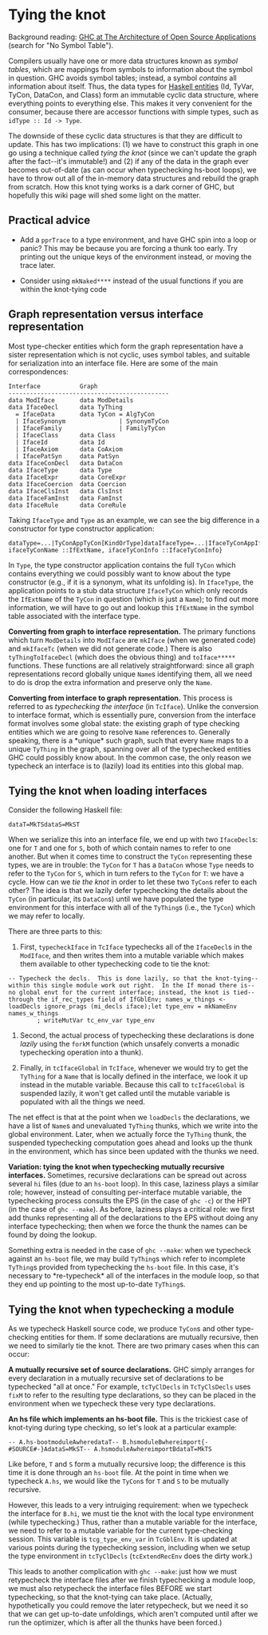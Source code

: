 # Tying the knot


Background reading: [ GHC at The Architecture of Open Source Applications](http://www.aosabook.org/en/ghc.html) (search for "No Symbol Table").


Compilers usually have one or more data structures known as *symbol tables*, which are mappings from symbols to information about the symbol in question. GHC avoids symbol tables; instead, a symbol *contains* all information about itself. Thus, the data types for [Haskell entities](commentary/compiler/entity-types) (Id, TyVar, TyCon, DataCon, and Class) form an immutable cyclic data structure, where everything points to everything else. This makes it very convenient for the consumer, because there are accessor functions with simple types, such as `idType :: Id -> Type`.


The downside of these cyclic data structures is that they are difficult to update.  This has two implications: (1) we have to construct this graph in one go using a technique called *tying the knot* (since we can't update the graph after the fact--it's immutable!) and (2) if any of the data in the graph ever becomes out-of-date (as can occur when typechecking hs-boot loops), we have to throw out all of the in-memory data structures and rebuild the graph from scratch.  How this knot tying works is a dark corner of GHC, but hopefully this wiki page will shed some light on the matter.

## Practical advice

- Add a `pprTrace` to a type environment, and have GHC spin into a loop or panic? This may be because you are forcing a thunk too early. Try printing out the unique keys of the environment instead, or moving the trace later.

- Consider using `mkNaked****` instead of the usual functions if you are within the knot-tying code

## Graph representation versus interface representation


Most type-checker entities which form the graph representation have a sister representation which is not cyclic, uses symbol tables, and suitable for serialization into an interface file.  Here are some of the main correspondences:

```wiki
Interface           Graph
---------------------------------------------
data ModIface       data ModDetails
data IfaceDecl      data TyThing
  = IfaceData       data TyCon = AlgTyCon
  | IfaceSynonym               | SynonymTyCon
  | IfaceFamily                | FamilyTyCon
  | IfaceClass      data Class
  | IfaceId         data Id
  | IfaceAxiom      data CoAxiom
  | IfacePatSyn     data PatSyn
data IfaceConDecl   data DataCon
data IfaceType      data Type
data IfaceExpr      data CoreExpr
data IfaceCoercion  data Coercion
data IfaceClsInst   data ClsInst
data IfaceFamInst   data FamInst
data IfaceRule      data CoreRule
```


Taking `IfaceType` and `Type` as an example, we can see the big difference in a constructor for type constructor application:

```
dataType=...|TyConAppTyCon[KindOrType]dataIfaceType=...|IfaceTyConAppIfaceTyConIfaceTcArgsdataIfaceTyCon=IfaceTyCon{ ifaceTyConName ::IfExtName, ifaceTyConInfo ::IfaceTyConInfo}
```


In `Type`, the type constructor application contains the full `TyCon` which contains everything we could possibly want to know about the type constructor (e.g., if it is a synonym, what its unfolding is). In `IfaceType`, the application points to a stub data structure `IfaceTyCon` which only records the `IfExtName` of the `TyCon` in question (which is just a `Name`); to find out more information, we will have to go out and lookup this `IfExtName` in the symbol table associated with the interface type.

**Converting from graph to interface representation.**  The primary functions which turn `ModDetails` into `ModIface` are `mkIface` (when we generated code) and `mkIfaceTc` (when we did not generate code.) There is also `tyThingToIfaceDecl` (which does the obvious thing) and `toIface*****` functions. These functions are all relatively straightforward: since all graph representations record globally unique `Name`s identifying them, all we need to do is drop the extra information and preserve only the `Name`.

**Converting from interface to graph representation.** This process is referred to as *typechecking the interface* (in `TcIface`).  Unlike the conversion to interface format, which is essentially pure, conversion from the interface format involves some global state: the existing graph of type checking entities which we are going to resolve `Name` references to. Generally speaking, there is a \*unique\* such graph, such that every `Name` maps to a unique `TyThing` in the graph, spanning over all of the typechecked entities GHC could possibly know about. In the common case, the only reason we typecheck an interface is to (lazily) load its entities into this global map.

## Tying the knot when loading interfaces


Consider the following Haskell file:

```
dataT=MkTSdataS=MkST
```


When we serialize this into an interface file, we end up with two `IfaceDecl`s: one for `T` and one for `S`, both of which contain names to refer to one another.  But when it comes time to construct the `TyCon` representing these types, we are in trouble: the `TyCon` for `T` has a `DataCon` whose `Type` needs to refer to the `TyCon` for `S`, which in turn refers to the `TyCon` for `T`: we have a cycle. How can we *tie the knot* in order to let these two `TyCon`s refer to each other? The idea is that we lazily defer typechecking the details about the `TyCon` (in particular, its `DataCon`s) until we have populated the type environment for this interface with all of the `TyThing`s (i.e., the `TyCon`) which we may refer to locally.


There are three parts to this:

1. First, `typecheckIface` in `TcIface` typechecks all of the `IfaceDecl`s in the `ModIface`, and then writes them into a mutable variable which makes them available to other typechecking code to tie the knot:

  ```
  -- Typecheck the decls.  This is done lazily, so that the knot-tying-- within this single module work out right.  In the If monad there is-- no global envt for the current interface; instead, the knot is tied-- through the if_rec_types field of IfGblEnv; names_w_things <- loadDecls ignore_prags (mi_decls iface);let type_env = mkNameEnv names_w_things
          ; writeMutVar tc_env_var type_env
  ```

1. Second, the actual process of typechecking these declarations is done *lazily* using the `forkM` function (which unsafely converts a monadic typechecking operation into a thunk).

1. Finally, in `tcIfaceGlobal` in `TcIface`, whenever we would try to get the `TyThing` for a `Name` that is locally defined in the interface, we look it up instead in the mutable variable. Because this call to `tcIfaceGlobal` is suspended lazily, it won't get called until the mutable variable is populated with all the things we need.


The net effect is that at the point when we `loadDecls` the declarations, we have a list of `Name`s and unevaluated `TyThing` thunks, which we write into the global environment. Later, when we actually force the `TyThing` thunk, the suspended typechecking computation goes ahead and looks up the thunk in the environment, which has since been updated with the thunks we need.

**Variation: tying the knot when typechecking mutually recursive interfaces.** Sometimes, recursive declarations can be spread out across several `hi` files (due to an `hs-boot` loop). In this case, laziness plays a similar role; however, instead of consulting per-interface mutable variable, the typechecking process consults the EPS (in the case of `ghc -c`) or the HPT (in the case of `ghc --make`).  As before, laziness plays a critical role: we first add thunks representing all of the declarations to the EPS without doing any interface typechecking; then when we force the thunk the names can be found by doing the lookup.


Something extra is needed in the case of `ghc --make`: when we typecheck against an `hs-boot` file, we may build `TyThing`s which refer to incomplete `TyThing`s provided from typechecking the `hs-boot` file. In this case, it's necessary to \*re-typecheck\* all of the interfaces in the module loop, so that they end up pointing to the most up-to-date `TyThing`s.

## Tying the knot when typechecking a module


As we typecheck Haskell source code, we produce `TyCon`s and other type-checking entities for them. If some declarations are mutually recursive, then we need to similarly tie the knot.  There are two primary cases when this can occur:

**A mutually recursive set of source declarations.** GHC simply arranges for every declaration in a mutually recursive set of declarations to be typechecked "all at once." For example, `tcTyClDecls` in `TcTyClsDecls` uses `fixM` to refer to the resulting type declarations, so they can be placed in the environment when we typecheck these very type declarations.

**An hs file which implements an hs-boot file.** This is the trickiest case of knot-tying during type checking, so let's look at a particular example:

```
-- A.hs-bootmoduleAwheredataT-- B.hsmoduleBwhereimport{-#SOURCE#-}AdataS=MkST-- A.hsmoduleAwhereimportBdataT=MkTS
```


Like before, `T` and `S` form a mutually recursive loop; the difference is this time it is done through an `hs-boot` file.  At the point in time when we typecheck `A.hs`, we would like the `TyCon`s for `T` and `S` to be mutually recursive.


However, this leads to a very intruiging requirement: when we typecheck the interface for `B.hi`, we must tie the knot with the local type environment (while typechecking.) Thus, rather than a mutable variable for the interface, we need to refer to a mutable variable for the current type-checking session.  This variable is `tcg_type_env_var` in `TcGblEnv`. It is updated at various points during the typechecking session, including when we setup the type environment in `tcTyClDecls` (`tcExtendRecEnv` does the dirty work.)


This leads to another complication with `ghc --make`: just how we must retypecheck the interface files after we finish typechecking a module loop, we must also retypecheck the interface files BEFORE we start typechecking, so that the knot-tying can take place. (Actually, hypothetically you could remove the later retypecheck, but we need it so that we can get up-to-date unfoldings, which aren't computed until after we run the optimizer, which is after all the thunks have been forced.)
